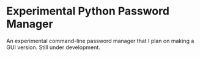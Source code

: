 # Experimental Python Password Manager
An experimental command-line password manager that I plan on making a GUI version. Still under development.
